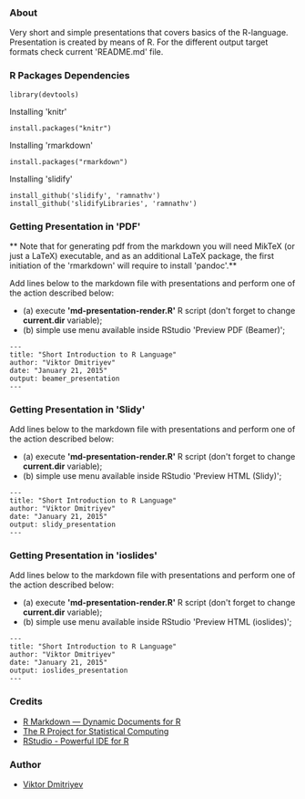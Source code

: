 ### About

Very short and simple presentations that covers basics of the R-language.
Presentation is created by means of R.
For the different output target formats check current 'README.md' file.

### R Packages Dependencies

```
library(devtools)
```

Installing 'knitr'
```
install.packages("knitr")
```

Installing 'rmarkdown'
```
install.packages("rmarkdown")
```

Installing 'slidify'
```
install_github('slidify', 'ramnathv')
install_github('slidifyLibraries', 'ramnathv')
```

### Getting Presentation in 'PDF'

** Note that for generating pdf from the markdown you will need MikTeX (or just a LaTeX) executable, and as an additional LaTeX package, the first initiation of the 'rmarkdown' will require to install 'pandoc'.**

Add lines below to the markdown file with presentations and perform one of the action described below:
* (a) execute **'md-presentation-render.R'** R script (don't forget to change **current.dir** variable);
* (b) simple use menu available inside RStudio 'Preview PDF (Beamer)';

```
---
title: "Short Introduction to R Language"
author: "Viktor Dmitriyev"
date: "January 21, 2015"
output: beamer_presentation
---
```

### Getting Presentation in 'Slidy'

Add lines below to the markdown file with presentations and perform one of the action described below:
* (a) execute **'md-presentation-render.R'** R script (don't forget to change **current.dir** variable);
* (b) simple use menu available inside RStudio 'Preview HTML (Slidy)';

```
---
title: "Short Introduction to R Language"
author: "Viktor Dmitriyev"
date: "January 21, 2015"
output: slidy_presentation
---
```

### Getting Presentation in 'ioslides'

Add lines below to the markdown file with presentations and perform one of the action described below:
* (a) execute **'md-presentation-render.R'** R script (don't forget to change **current.dir** variable);
* (b) simple use menu available inside RStudio 'Preview HTML (ioslides)';

```
---
title: "Short Introduction to R Language"
author: "Viktor Dmitriyev"
date: "January 21, 2015"
output: ioslides_presentation
---
```

### Credits
* [R Markdown — Dynamic Documents for R](http://rmarkdown.rstudio.com/)
* [The R Project for Statistical Computing](http://www.r-project.org/)
* [RStudio - Powerful IDE for R](http://www.rstudio.com/)

### Author
* [Viktor Dmitriyev](https://github.com/vdmitriyev)
